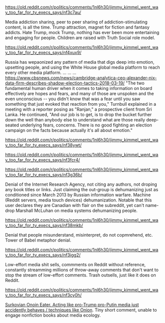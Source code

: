 https://old.reddit.com/r/politics/comments/1nl6h30/jimmy_kimmel_went_way_too_far_for_tv_execs_says/nf3c7au/

Media addiction sharing, peer to peer sharing of addiction-stimulating content, is all the time. Trump attraction, magnet for fiction and fantasy addicts. Hate Trump, mock Trump, nothing has ever been more entertaining and engaging for people. Children are raised with Truth Social role model.

https://old.reddit.com/r/politics/comments/1nl6h30/jimmy_kimmel_went_way_too_far_for_tv_execs_says/nf4xux9/

Russia has wepaonized any pattern of media that digs deep into emotion, upsetting people, and using the White House global media platform to reach every other media platform. ... ... ... https://www.cbsnews.com/news/cambridge-analytica-ceo-alexander-nix-data-firm-describes-shadow-election-tactics-2018-03-19/ "The two fundamental human driver when it comes to taking information on board effectively are hopes and fears, and many of those are unspoken and the even unconscious -- you didn't know that was a fear until you saw something that just evoked that reaction from you," Turnbull explained in a meeting with a reporter posing as "Ranjan," a prospective client from Sri Lanka. He continued, "And our job is to get, is to drop the bucket further down the well than anybody else to understand what are those really deep-seated underlying fears, concerns. There is no good fighting an election campaign on the facts because actually it's all about emotion."

https://old.reddit.com/r/politics/comments/1nl6h30/jimmy_kimmel_went_way_too_far_for_tv_execs_says/nf38ywt/

https://old.reddit.com/r/politics/comments/1nl6h30/jimmy_kimmel_went_way_too_far_for_tv_execs_says/nf3fcr4/

https://old.reddit.com/r/politics/comments/1nl6h30/jimmy_kimmel_went_way_too_far_for_tv_execs_says/nf3g36b/

Denial of the Internet Research Agency, not citing any authors, not droping any book titles or links. Just claiming the out-group is dehumanizing just as conditioned since March 2013 by Russian information warfare. Machine (Reddit servers, media touch devices) dehumanization. Notable that this user declares they are Canadian with flair on the subreddit, yet can't name-drop Marshall McLuhan on media systems dehumanizing people.

https://old.reddit.com/r/politics/comments/1nl6h30/jimmy_kimmel_went_way_too_far_for_tv_execs_says/nf38mkb/

Denial that people misunderstand, misinterpret, do not copmrehend, etc. Tower of Babel metaphor denial.

https://old.reddit.com/r/politics/comments/1nl6h30/jimmy_kimmel_went_way_too_far_for_tv_execs_says/nf3igg2/

Low-effort media shit sells, commments on Reddit without reference, constantly streamming millions of throw-away comments that don't want to stop the stream of low-effort comments. Trash outsells, just like it does on Reddit.

https://old.reddit.com/r/politics/comments/1nl6h30/jimmy_kimmel_went_way_too_far_for_tv_execs_says/nf3cy0h/

[Surkovian Onoin Eater. Acting like pro-Trump pro-Putin media just accidently behaves / techniques like Onion](../Reddit2025A/Surkovian_Onion_Eating.md). Tiny short comment, unable to engage nonfiction books about media ecology.

